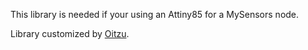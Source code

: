 This library is needed if your using an Attiny85 for a MySensors node. 

Library customized by [Oitzu](https://github.com/Oitzu).
